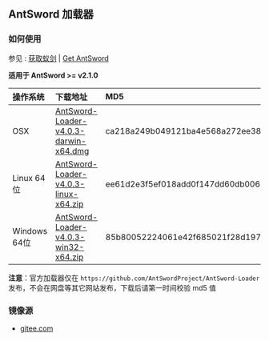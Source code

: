## AntSword 加载器

### 如何使用

参见 : [获取蚁剑](https://doc.u0u.us/zh-hans/getting_started/get_antsword.html) | [Get AntSword](https://doc.u0u.us/en/getting_started/get_antsword.html)

**适用于 AntSword >= v2.1.0**

操作系统 | 下载地址 | MD5
:--|:--|:--
OSX | [AntSword-Loader-v4.0.3-darwin-x64.dmg](https://github.com/AntSwordProject/AntSword-Loader/raw/4.0.3/AntSword-Loader-v4.0.3-darwin-x64.dmg) | ca218a249b049121ba4e568a272ee389
Linux 64位 | [AntSword-Loader-v4.0.3-linux-x64.zip](https://github.com/AntSwordProject/AntSword-Loader/raw/4.0.3/AntSword-Loader-v4.0.3-linux-x64.zip) | ee61d2e3f5ef018add0f147dd60db006
Windows 64位 | [AntSword-Loader-v4.0.3-win32-x64.zip](https://github.com/AntSwordProject/AntSword-Loader/raw/4.0.3/AntSword-Loader-v4.0.3-win32-x64.zip) | 85b80052224061e42f685021f28d1975

**注意**：官方加载器仅在 `https://github.com/AntSwordProject/AntSword-Loader` 发布，不会在网盘等其它网站发布，下载后请第一时间校验 md5 值

### 镜像源

* [gitee.com](https://gitee.com/AntSwordProject/AntSword-Loader)
